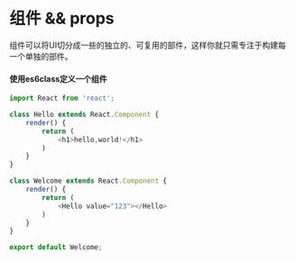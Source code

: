 # 组件 && props

组件可以将UI切分成一些的独立的、可复用的部件，这样你就只需专注于构建每一个单独的部件。

#### 使用es6class定义一个组件

```js
import React from 'react';

class Hello extends React.Component {
    render() {
        return (
            <h1>hello,world!</h1>
        )
    }
}

class Welcome extends React.Component {
    render() {
        return (
            <Hello value="123"></Hello> 
        )
    }
}

export default Welcome;
```